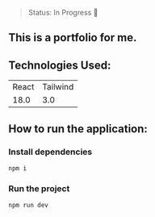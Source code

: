 > Status: In Progress 🔨

## This is a portfolio for me.

## Technologies Used: 

<table> 
  <tr>
    <td>React</td>
    <td>Tailwind</td>
  </tr>
  <tr>
    <td>18.0</td>
    <td>3.0</td>
  </tr>
</table>

## How to run the application: 

### Install dependencies

```
npm i
```

### Run the project

```
npm run dev
```
